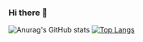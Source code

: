 ### Hi there 👋

![Anurag's GitHub stats](https://github-readme-stats.vercel.app/api?username=chuuu6&count_private=true&theme=tokyonight)
[![Top Langs](https://github-readme-stats.vercel.app/api/top-langs/?username=chuuu6&layout=compact&theme=tokyonight)](https://github.com/anuraghazra/github-readme-stats)
